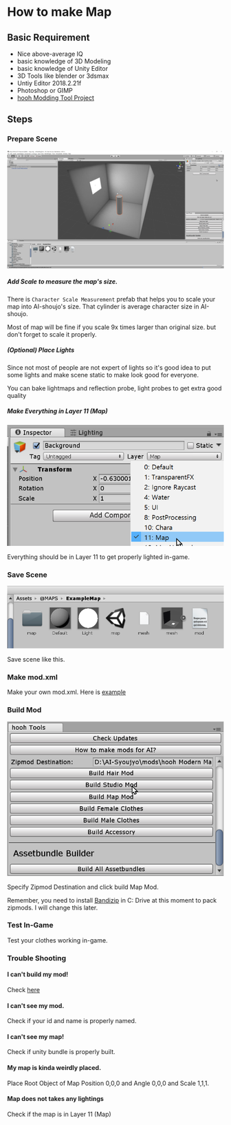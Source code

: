 # How to make Map

## Basic Requirement

- Nice above-average IQ
- basic knowledge of 3D Modeling
- basic knowledge of Unity Editor
- 3D Tools like blender or 3dsmax
- Untiy Editor 2018.2.21f
- Photoshop or GIMP
- [hooh Modding Tool Project](https://github.com/hooh-hooah/ModdingTool)

## Steps

### Prepare Scene

![image-20200101043939311](./images/image-20200101043939311.png)

##### Add Scale to measure the map's size.

There is `Character Scale Measurement` prefab that helps you to scale your map into AI-shoujo's size. That cylinder is average character size in AI-shoujo.

Most of map will be fine if you scale 9x times larger than original size. but don't forget to scale it properly.

##### (Optional) Place Lights

Since not most of people are not expert of lights so it's good idea to put some lights and make scene static to make look good for everyone.

You can bake lightmaps and reflection probe, light probes to get extra good quality

##### Make Everything in Layer 11 (Map)

![image-20200101044239224](./images/image-20200101044239224.png)

Everything should be in Layer 11 to get properly lighted in-game. 

### Save Scene

![image-20200101044321024](./images/image-20200101044321024.png)

Save scene like this.

### Make mod.xml

Make your own mod.xml. Here is [example](https://github.com/hooh-hooah/ModdingTool/blob/master/Assets/%40MAPS/ExampleMap/mod.xml)

### Build Mod

![image-20200101043650642](./images/image-20200101043650642.png)

Specify Zipmod Destination and click build Map Mod.

Remember, you need to install [Bandizip](https://kr.bandisoft.com/bandizip/) in C: Drive at this moment to pack zipmods. I will change this later.

### Test In-Game

Test your clothes working in-game.

### Trouble Shooting

#### I can't build my mod!

Check [here](https://github.com/hooh-hooah/ModdingTool#trouble-shooting)

#### I can't see my mod.

Check if your id and name is properly named. 

#### I can't see my map!

Check if unity bundle is properly built.

#### My map is kinda weirdly placed.

Place Root Object of Map Position 0,0,0 and Angle 0,0,0 and Scale 1,1,1.

#### Map does not takes any lightings

Check if the map is in Layer 11 (Map)
